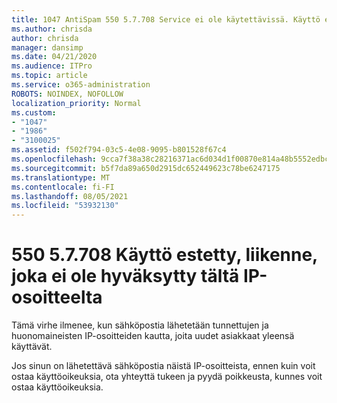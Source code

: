 ```yaml
---
title: 1047 AntiSpam 550 5.7.708 Service ei ole käytettävissä. Käyttö estetty, liikenne, joka ei ole hyväksytty tältä IP-osoitteelta
ms.author: chrisda
author: chrisda
manager: dansimp
ms.date: 04/21/2020
ms.audience: ITPro
ms.topic: article
ms.service: o365-administration
ROBOTS: NOINDEX, NOFOLLOW
localization_priority: Normal
ms.custom:
- "1047"
- "1986"
- "3100025"
ms.assetid: f502f794-03c5-4e08-9095-b801528f67c4
ms.openlocfilehash: 9cca7f38a38c28216371ac6d034d1f00870e814a48b5552edbc58f4faf871ac6
ms.sourcegitcommit: b5f7da89a650d2915dc652449623c78be6247175
ms.translationtype: MT
ms.contentlocale: fi-FI
ms.lasthandoff: 08/05/2021
ms.locfileid: "53932130"
---
```

# <a name="550-57708-access-denied-traffic-not-accepted-from-this-ip"></a>550 5.7.708 Käyttö estetty, liikenne, joka ei ole hyväksytty tältä IP-osoitteelta

Tämä virhe ilmenee, kun sähköpostia lähetetään tunnettujen ja huonomaineisten IP-osoitteiden kautta, joita uudet asiakkaat yleensä käyttävät.

Jos sinun on lähetettävä sähköpostia näistä IP-osoitteista, ennen kuin voit ostaa käyttöoikeuksia, ota yhteyttä tukeen ja pyydä poikkeusta, kunnes voit ostaa käyttöoikeuksia.
